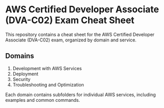 # AWS Certified Developer Associate (DVA-C02) Exam Cheat Sheet

This repository contains a cheat sheet for the AWS Certified Developer Associate (DVA-C02) exam, organized by domain and service.

## Domains

1. Development with AWS Services
2. Deployment
3. Security
4. Troubleshooting and Optimization

Each domain contains subfolders for individual AWS services, including examples and common commands.
